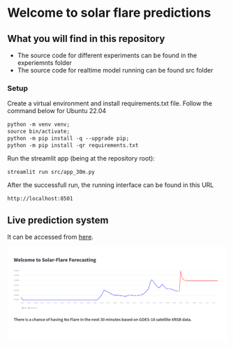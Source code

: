 # Welcome to solar flare predictions

## What you will find in this repository
- The source code for different experiments can be found in the experiemnts folder
- The source code for realtime model running can be found src folder

###  Setup
Create a virtual environment and install requirements.txt file. Follow the command below for Ubuntu  22.04
```
python -m venv venv; 
source bin/activate;
python -m pip install -q --upgrade pip;
python -m pip install -qr requirements.txt  
```
 Run the streamlit app (being at the repository root):
```
streamlit run src/app_30m.py
```       
After the successfull run, the running interface can be found in this URL 
```
http://localhost:8501
```
## Live prediction system 
It can be accessed from [here](https://dissertation-solar-flare-prediction-30-min.streamlit.app/).  

![Alt text](media/UI_of_prediction_system.png)
